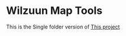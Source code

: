 # Wilzuun Map Tools

This is the Single folder version of [This project](https://gitlab.com/cmd276/wilzuun-scripts-library)